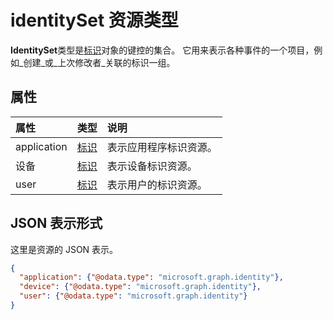 # <a name="identityset-resource-type"></a>identitySet 资源类型

**IdentitySet**类型是[标识](identity.md)对象的键控的集合。 它用来表示各种事件的一个项目，例如_创建_或_上次修改者_关联的标识一组。

## <a name="properties"></a>属性

| 属性    | 类型                    | 说明                                           |
|:------------|:------------------------|:------------------------------------------------------|
| application | [标识](identity.md) | 表示应用程序标识资源。 |
| 设备      | [标识](identity.md) | 表示设备标识资源。      |
| user        | [标识](identity.md) | 表示用户的标识资源。          |

## <a name="json-representation"></a>JSON 表示形式

这里是资源的 JSON 表示。

<!-- {
  "blockType": "resource",
  "optionalProperties": [ "user", "device", "application" ],
  "@odata.type": "microsoft.graph.identitySet"
}-->

```json
{
  "application": {"@odata.type": "microsoft.graph.identity"},
  "device": {"@odata.type": "microsoft.graph.identity"},
  "user": {"@odata.type": "microsoft.graph.identity"}
}

```

<!-- uuid: 8fcb5dbc-d5aa-4681-8e31-b001d5168d79
2015-10-25 14:57:30 UTC -->
<!-- {
  "type": "#page.annotation",
  "description": "identitySet resource",
  "keywords": "",
  "section": "documentation",
  "tocPath": ""
}-->
